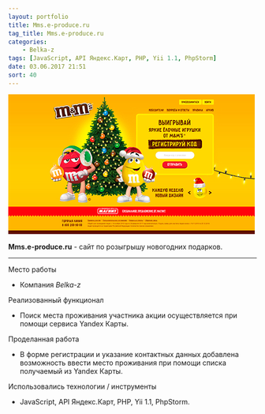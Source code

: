 ```yaml
---
layout: portfolio
title: Mms.e-produce.ru
tag_title: Mms.e-produce.ru
categories:
    - Belka-z
tags: [JavaScript, API Яндекс.Карт, PHP, Yii 1.1, PhpStorm]
date: 03.06.2017 21:51
sort: 40
---
```


![Mms.e-produce.ru](../../assets/img/work/mms_e-produce_ru.jpg)

**Mms.e-produce.ru** - сайт по розыгрышу новогодних подарков.

---

Место работы

* Компания _Belka-z_

Реализованный функционал

* Поиск места проживания участника акции осуществляется при помощи сервиса Yandex Карты.

Проделанная работа

* В форме регистрации и указание контактных данных добавлена возможность ввести место проживания при помощи списка получаемый из Yandex Карты.

Использовались технологии / инструменты

* JavaScript, API Яндекс.Карт, PHP, Yii 1.1, PhpStorm.
